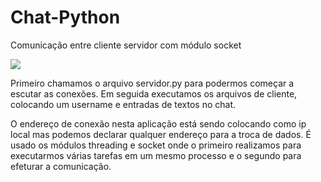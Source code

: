 # Chat-Python
Comunicação entre cliente servidor com módulo socket 

<img src="https://github.com/vgoes19/Chat-Python/blob/main/images/img.jpeg"/>


Primeiro chamamos o arquivo servidor.py para podermos começar a escutar as conexões.
Em seguida executamos os arquivos de cliente, colocando um username e entradas de textos no chat.

O endereço de conexão nesta aplicação está sendo colocando como ip local mas podemos declarar qualquer endereço para a troca de dados.
É usado os módulos threading e socket onde o primeiro realizamos para executarmos várias tarefas em um mesmo processo e o segundo para efeturar a comunicação.
